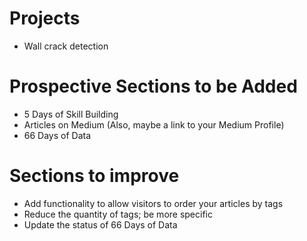 # Projects
- Wall crack detection

# Prospective Sections to be Added
- 5 Days of Skill Building
- Articles on Medium (Also, maybe a link to your Medium Profile)
- 66 Days of Data

# Sections to improve
- Add functionality to allow visitors to order your articles by tags
- Reduce the quantity of tags; be more specific
- Update the status of 66 Days of Data



